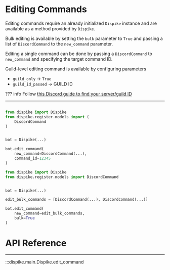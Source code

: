 # Editing Commands

Editing commands require an already initialized ``Dispike`` instance and are available as a method provided by ``Dispike``.

Bulk editing is available by setting the ``bulk`` parameter to ``True`` and passing a list of ``DiscordCommand`` to the ``new_command`` parameter.  

Editing a single command can be done by passing a ``DiscordCommand`` to ``new_command`` and specifying the target command ID.


Guild-level editing command is available by configuring parameters

- ``guild_only`` -> ``True``
- ``guild_id_passed`` -> GUILD ID

??? info
    Follow [this Discord guide to find your server/guild ID](https://support.discord.com/hc/en-us/articles/206346498-Where-can-I-find-my-User-Server-Message-ID-)
***



```python

from dispike import Dispike
from dispike.register.models import (
    DiscordCommand
)


bot = Dispike(...)

bot.edit_command(
    new_command=DiscordCommand(...),
    command_id=12345
)

```


```python
from dispike import Dispike
from dispike.register.models import DiscordCommand


bot = Dispike(...)

edit_bulk_commands = [DiscordCommand(...), DiscordCommand(...)]

bot.edit_command(
    new_command=edit_bulk_commands,
    bulk=True
)
```


# API Reference

***
:::dispike.main.Dispike.edit_command
